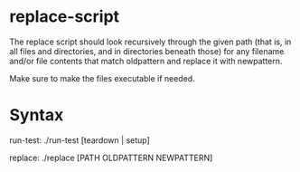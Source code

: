 # replace-script
The replace script should look recursively through the given path (that is, in all files and directories, and in directories beneath those) for any filename and/or file contents that match oldpattern and replace it with newpattern.

Make sure to make the files executable if needed.

# Syntax
run-test: ./run-test [teardown | setup]

replace: ./replace [PATH OLDPATTERN NEWPATTERN] 
